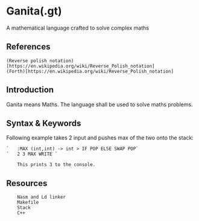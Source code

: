 # Ganita(.gt)
A mathematical language crafted to solve complex maths
<divider>

## References
	(Reverse polish notation)[https://en.wikipedia.org/wiki/Reverse_Polish_notation]
	(Forth)[https://en.wikipedia.org/wiki/Reverse_Polish_notation]

## Introduction	
Ganita means Maths. The language shall be used to solve maths problems.

## Syntax & Keywords
Following example takes 2 input and pushes max of the two onto the stack:

	`	:MAX (int,int) -> int > IF POP ELSE SWAP POP`
	`	2 3 MAX WRITE `
		
		This prints 3 to the console.
## Resources 
		Nasm and Ld linker
		Makefile
		Stack 
		C++
